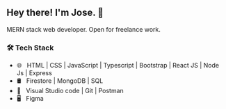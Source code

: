 <h2> Hey there! I'm Jose. 👋</h2>

MERN stack web developer. Open for freelance work. 
<h3>🛠 Tech Stack</h3>
  
- 🌐 &nbsp; HTML | CSS | JavaScript | Typescript | Bootstrap | React JS | Node Js | Express
- 🛢 &nbsp; Firestore | MongoDB | SQL
- 🔧 &nbsp; Visual Studio code | Git | Postman 
- 🖥 &nbsp; Figma 

<br>
